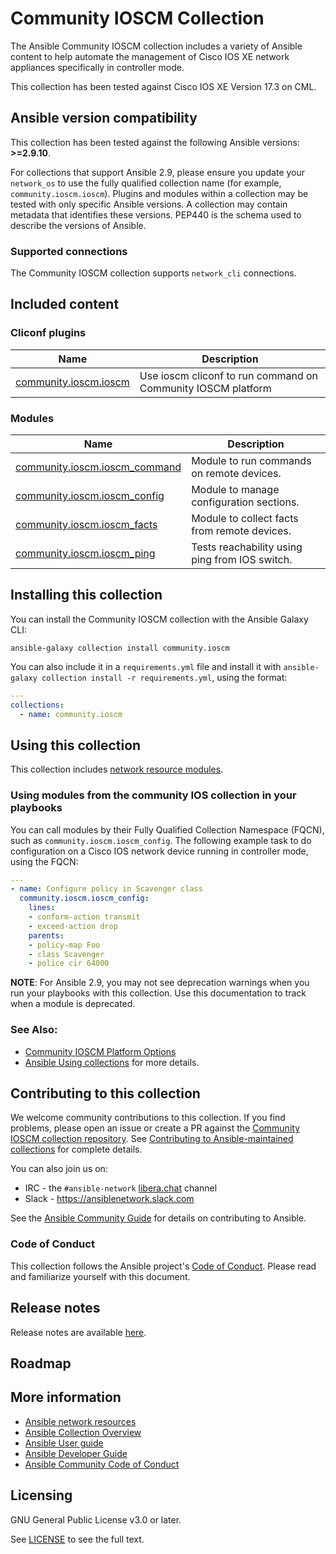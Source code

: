 # Community IOSCM Collection


The Ansible Community IOSCM collection includes a variety of Ansible content to help automate the management of Cisco IOS XE network appliances specifically in controller mode.

This collection has been tested against Cisco IOS XE Version 17.3 on CML.

<!--start requires_ansible-->
## Ansible version compatibility

This collection has been tested against the following Ansible versions: **>=2.9.10**.

For collections that support Ansible 2.9, please ensure you update your `network_os` to use the
fully qualified collection name (for example, `community.ioscm.ioscm`).
Plugins and modules within a collection may be tested with only specific Ansible versions.
A collection may contain metadata that identifies these versions.
PEP440 is the schema used to describe the versions of Ansible.
<!--end requires_ansible-->

### Supported connections

The Community IOSCM collection supports `network_cli` connections.

## Included content

<!--start collection content-->
### Cliconf plugins
Name | Description
--- | ---
[community.ioscm.ioscm](https://github.com/ansible-collections/community.ioscm/blob/main/docs/community.ioscm.ioscm_cliconf.rst)|Use ioscm cliconf to run command on Community IOSCM platform

### Modules
Name | Description
--- | ---
[community.ioscm.ioscm_command](https://github.com/ansible-collections/community.ioscm/blob/main/docs/community.ioscm.ioscm_command_module.rst)|Module to run commands on remote devices.
[community.ioscm.ioscm_config](https://github.com/ansible-collections/community.ioscm/blob/main/docs/community.ioscm.ioscm_config_module.rst)|Module to manage configuration sections.
[community.ioscm.ioscm_facts](https://github.com/ansible-collections/community.ioscm/blob/main/docs/community.ioscm.ioscm_facts_module.rst)|Module to collect facts from remote devices.
[community.ioscm.ioscm_ping](https://github.com/ansible-collections/community.ioscm/blob/main/docs/community.ioscm.ioscm_ping_module.rst)|Tests reachability using ping from IOS switch.

<!--end collection content-->

## Installing this collection

You can install the Community IOSCM collection with the Ansible Galaxy CLI:

    ansible-galaxy collection install community.ioscm

You can also include it in a `requirements.yml` file and install it with `ansible-galaxy collection install -r requirements.yml`, using the format:

```yaml
---
collections:
  - name: community.ioscm
```

## Using this collection

This collection includes [network resource modules](https://docs.ansible.com/ansible/latest/network/user_guide/network_resource_modules.html).

### Using modules from the community IOS collection in your playbooks

You can call modules by their Fully Qualified Collection Namespace (FQCN), such as `community.ioscm.ioscm_config`.
The following example task to do configuration on a Cisco IOS network device running in controller mode, using the FQCN:

```yaml
---
- name: Configure policy in Scavenger class
  community.ioscm.ioscm_config:
    lines:
    - conform-action transmit
    - exceed-action drop
    parents:
    - policy-map Foo
    - class Scavenger
    - police cir 64000
```

**NOTE**: For Ansible 2.9, you may not see deprecation warnings when you run your playbooks with this collection. Use this documentation to track when a module is deprecated.

### See Also:

- [Community IOSCM Platform Options](https://docs.ansible.com/ansible/latest/network/user_guide/platform_ios.html)
- [Ansible Using collections](https://docs.ansible.com/ansible/latest/user_guide/collections_using.html) for more details.

## Contributing to this collection

We welcome community contributions to this collection. If you find problems, please open an issue or create a PR against the [Community IOSCM collection repository](https://github.com/ansible-collections/community.ioscm). See [Contributing to Ansible-maintained collections](https://docs.ansible.com/ansible/devel/community/contributing_maintained_collections.html#contributing-maintained-collections) for complete details.

You can also join us on:

- IRC - the `#ansible-network` [libera.chat](https://libera.chat/) channel
- Slack - https://ansiblenetwork.slack.com

See the [Ansible Community Guide](https://docs.ansible.com/ansible/latest/community/index.html) for details on contributing to Ansible.

### Code of Conduct

This collection follows the Ansible project's
[Code of Conduct](https://docs.ansible.com/ansible/devel/community/code_of_conduct.html).
Please read and familiarize yourself with this document.

## Release notes

<!--Add a link to a changelog.md file or an external doc site to cover this information. -->

Release notes are available [here](https://github.com/ansible-collections/community.ioscm/blob/main/CHANGELOG.rst).

## Roadmap

<!-- Optional. Include the roadmap for this collection, and the proposed release/versioning strategy so users can anticipate the upgrade/update cycle. -->

## More information

- [Ansible network resources](https://docs.ansible.com/ansible/latest/network/getting_started/network_resources.html)
- [Ansible Collection Overview](https://github.com/ansible-collections/overview)
- [Ansible User guide](https://docs.ansible.com/ansible/latest/user_guide/index.html)
- [Ansible Developer Guide](https://docs.ansible.com/ansible/latest/dev_guide/index.html)
- [Ansible Community Code of Conduct](https://docs.ansible.com/ansible/latest/community/code_of_conduct.html)

## Licensing

GNU General Public License v3.0 or later.

See [LICENSE](https://www.gnu.org/licenses/gpl-3.0.txt) to see the full text.

